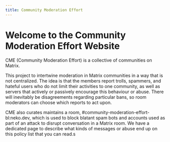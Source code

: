 ```yaml
---
title: Community Moderation Effort
---
```

# Welcome to the Community Moderation Effort Website

CME (Community Moderation Effort) is a collective of communities on Matrix.

This project to intertwine moderation in Matrix communities in a way
that is not centralized. The idea is that the members report trolls,
spammers, and hateful users who do not limit their activities to one
community, as well as servers that actively or passively encourage
this behaviour or abuse. There will inevitably be disagreements
regarding particular bans, so room moderators can choose which
reports to act upon.

CME also curates maintains a room, #community-moderation-effort-bl:neko.dev,
which is used to block blatant spam bots and accounts used as part of
an attack to disrupt conversation in a Matrix room.
We have a dedicated page to describe what kinds of messages or abuse
end up on this policy list that you can read.s
